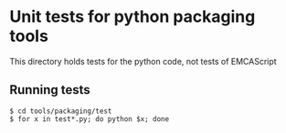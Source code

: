 # Unit tests for python packaging tools

This directory holds tests for the python code, not tests of EMCAScript

## Running tests

````
$ cd tools/packaging/test
$ for x in test*.py; do python $x; done
````


